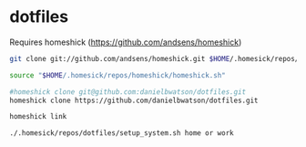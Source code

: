 dotfiles
========

Requires homeshick (https://github.com/andsens/homeshick)

```sh
git clone git://github.com/andsens/homeshick.git $HOME/.homesick/repos/homeshick

source "$HOME/.homesick/repos/homeshick/homeshick.sh"

#homeshick clone git@github.com:danielbwatson/dotfiles.git
homeshick clone https://github.com/danielbwatson/dotfiles.git

homeshick link

./.homesick/repos/dotfiles/setup_system.sh home or work
```
